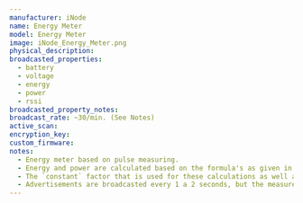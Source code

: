 ```yaml
---
manufacturer: iNode
name: Energy Meter
model: Energy Meter
image: iNode_Energy_Meter.png
physical_description:
broadcasted_properties:
  - battery
  - voltage
  - energy
  - power
  - rssi
broadcasted_property_notes:
broadcast_rate: ~30/min. (See Notes)
active_scan:
encryption_key:
custom_firmware:
notes:
  - Energy meter based on pulse measuring.
  - Energy and power are calculated based on the formula's as given in the [documentation](https://docs.google.com/document/d/1hcBpZ1RSgHRL6wu4SlTq2bvtKSL5_sFjXMu_HRyWZiQ/edit#heading=h.l38j4be9ejx7).
  - The `constant` factor that is used for these calculations as well as the light level are given in the energy sensor attributes.
  - Advertisements are broadcasted every 1 a 2 seconds, but the measurement data is only changed once a minute.
---
```

